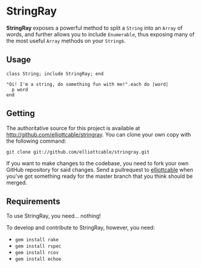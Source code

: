 StringRay
=========

**StringRay** exposes a powerful method to split a `String` into an `Array` of words,
and further allows you to include `Enumerable`, thus exposing many of the
most useful `Array` methods on your `String`s.

Usage
-----
    
    class String; include StringRay; end
    
    "Oi! I'm a string, do something fun with me!".each do |word|
      p word
    end
    
Getting
-------

The authoritative source for this project is available at
<http://github.com/elliottcable/stringray>. You can clone your own copy with the
following command:

    git clone git://github.com/elliottcable/stringray.git

If you want to make changes to the codebase, you need to fork your own GitHub
repository for said changes. Send a pullrequest to [elliottcable](http://github.com/elliottcable "elliottcable on GitHub")
when you've got something ready for the master branch that you think should be
merged.

Requirements
------------

To use StringRay, you need... nothing!

To develop and contribute to StringRay, however, you need:

* `gem install rake`
* `gem install rspec`
* `gem install rcov`
* `gem install echoe`